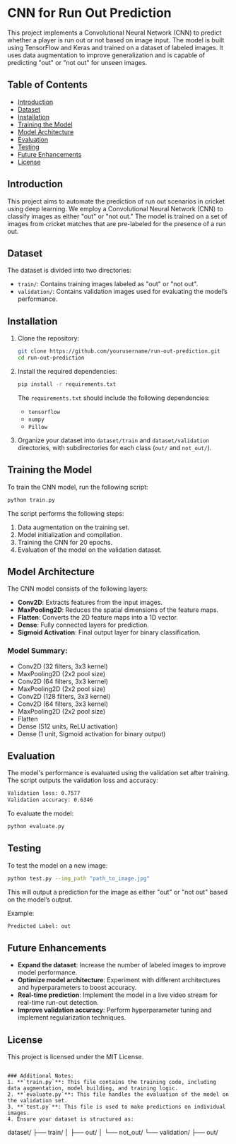 # CNN for Run Out Prediction

This project implements a Convolutional Neural Network (CNN) to predict whether a player is run out or not based on image input. The model is built using TensorFlow and Keras and trained on a dataset of labeled images. It uses data augmentation to improve generalization and is capable of predicting "out" or "not out" for unseen images.

## Table of Contents
- [Introduction](#introduction)
- [Dataset](#dataset)
- [Installation](#installation)
- [Training the Model](#training-the-model)
- [Model Architecture](#model-architecture)
- [Evaluation](#evaluation)
- [Testing](#testing)
- [Future Enhancements](#future-enhancements)
- [License](#license)

## Introduction

This project aims to automate the prediction of run out scenarios in cricket using deep learning. We employ a Convolutional Neural Network (CNN) to classify images as either "out" or "not out." The model is trained on a set of images from cricket matches that are pre-labeled for the presence of a run out.

## Dataset

The dataset is divided into two directories:
- `train/`: Contains training images labeled as "out" or "not out".
- `validation/`: Contains validation images used for evaluating the model’s performance.

## Installation

1. Clone the repository:
   ```bash
   git clone https://github.com/yourusername/run-out-prediction.git
   cd run-out-prediction
   ```

2. Install the required dependencies:
   ```bash
   pip install -r requirements.txt
   ```

   The `requirements.txt` should include the following dependencies:
   - `tensorflow`
   - `numpy`
   - `Pillow`

3. Organize your dataset into `dataset/train` and `dataset/validation` directories, with subdirectories for each class (`out/` and `not_out/`).

## Training the Model

To train the CNN model, run the following script:
```bash
python train.py
```

The script performs the following steps:
1. Data augmentation on the training set.
2. Model initialization and compilation.
3. Training the CNN for 20 epochs.
4. Evaluation of the model on the validation dataset.

## Model Architecture

The CNN model consists of the following layers:
- **Conv2D**: Extracts features from the input images.
- **MaxPooling2D**: Reduces the spatial dimensions of the feature maps.
- **Flatten**: Converts the 2D feature maps into a 1D vector.
- **Dense**: Fully connected layers for prediction.
- **Sigmoid Activation**: Final output layer for binary classification.

### Model Summary:
- Conv2D (32 filters, 3x3 kernel)
- MaxPooling2D (2x2 pool size)
- Conv2D (64 filters, 3x3 kernel)
- MaxPooling2D (2x2 pool size)
- Conv2D (128 filters, 3x3 kernel)
- Conv2D (64 filters, 3x3 kernel)
- MaxPooling2D (2x2 pool size)
- Flatten
- Dense (512 units, ReLU activation)
- Dense (1 unit, Sigmoid activation for binary output)

## Evaluation

The model's performance is evaluated using the validation set after training. The script outputs the validation loss and accuracy:

```bash
Validation loss: 0.7577
Validation accuracy: 0.6346
```

To evaluate the model:
```bash
python evaluate.py
```

## Testing

To test the model on a new image:
```bash
python test.py --img_path "path_to_image.jpg"
```

This will output a prediction for the image as either "out" or "not out" based on the model’s output.

Example:
```bash
Predicted Label: out
```

## Future Enhancements

- **Expand the dataset**: Increase the number of labeled images to improve model performance.
- **Optimize model architecture**: Experiment with different architectures and hyperparameters to boost accuracy.
- **Real-time prediction**: Implement the model in a live video stream for real-time run-out detection.
- **Improve validation accuracy**: Perform hyperparameter tuning and implement regularization techniques.

## License

This project is licensed under the MIT License.
```

### Additional Notes:
1. **`train.py`**: This file contains the training code, including data augmentation, model building, and training logic.
2. **`evaluate.py`**: This file handles the evaluation of the model on the validation set.
3. **`test.py`**: This file is used to make predictions on individual images.
4. Ensure your dataset is structured as:
   ```
   dataset/
     ├── train/
     │   ├── out/
     │   └── not_out/
     └── validation/
         ├── out/
